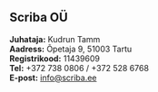 ## Scriba OÜ

**Juhataja:** Kudrun Tamm<br>
**Aadress:** Õpetaja 9, 51003 Tartu<br>
**Registrikood:** 11439609<br>
**Tel:** +372 738 0806 / +372 528 6768<br>
**E-post:** info@scriba.ee
